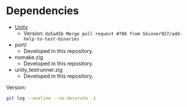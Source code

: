 # Dependencies

- [Unity](https://github.com/ThrowTheSwitch/Unity)
  - Version: `da5a45b Merge pull request #706 from Skinner927/add-help-to-test-binaries`
- port/
  - Developed in this repository.
- nomake.zig
  - Developed in this repository.
- unity_testrunner.zig
  - Developed in this repository.

Version:

```sh
git log --oneline --no-decorate -1
```

